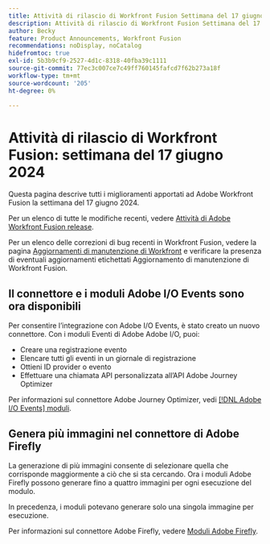 ```yaml
---
title: Attività di rilascio di Workfront Fusion Settimana del 17 giugno 2024
description: Attività di rilascio di Workfront Fusion Settimana del 17 giugno 2024
author: Becky
feature: Product Announcements, Workfront Fusion
recommendations: noDisplay, noCatalog
hidefromtoc: true
exl-id: 5b3b9cf9-2527-4d1c-8318-40fba39c1111
source-git-commit: 77ec3c007ce7c49ff760145fafcd7f62b273a18f
workflow-type: tm+mt
source-wordcount: '205'
ht-degree: 0%

---
```


# Attività di rilascio di Workfront Fusion: settimana del 17 giugno 2024

Questa pagina descrive tutti i miglioramenti apportati ad Adobe Workfront Fusion la settimana del 17 giugno 2024.

Per un elenco di tutte le modifiche recenti, vedere [Attività di Adobe Workfront Fusion release](/help/workfront-fusion/fusion-product-releases/fusion-release-activity.md).

Per un elenco delle correzioni di bug recenti in Workfront Fusion, vedere la pagina [Aggiornamenti di manutenzione di Workfront](https://experienceleague.adobe.com/docs/workfront-known-issues/releases/current-updates.html?lang=it) e verificare la presenza di eventuali aggiornamenti etichettati Aggiornamento di manutenzione di Workfront Fusion.

## Il connettore e i moduli Adobe I/O Events sono ora disponibili

Per consentire l’integrazione con Adobe I/O Events, è stato creato un nuovo connettore. Con i moduli Eventi di Adobe Adobe I/O, puoi:

* Creare una registrazione evento
* Elencare tutti gli eventi in un giornale di registrazione
* Ottieni ID provider o evento
* Effettuare una chiamata API personalizzata all’API Adobe Journey Optimizer

Per informazioni sul connettore Adobe Journey Optimizer, vedi [[!DNL Adobe I/O Events] moduli](/help/workfront-fusion/references/apps-and-modules/adobe-connectors/adobe-io-events-modules.md).

## Genera più immagini nel connettore di Adobe Firefly

La generazione di più immagini consente di selezionare quella che corrisponde maggiormente a ciò che si sta cercando. Ora i moduli Adobe Firefly possono generare fino a quattro immagini per ogni esecuzione del modulo.

In precedenza, i moduli potevano generare solo una singola immagine per esecuzione.

Per informazioni sul connettore Adobe Firefly, vedere [Moduli Adobe Firefly](/help/workfront-fusion/references/apps-and-modules/adobe-connectors/adobe-firefly-modules.md).
